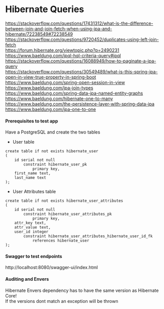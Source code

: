 # Hibernate Queries 
https://stackoverflow.com/questions/17431312/what-is-the-difference-between-join-and-join-fetch-when-using-jpa-and-hibernate/72238549#72238549  
https://stackoverflow.com/questions/9720452/duplicates-using-left-join-fetch   
https://forum.hibernate.org/viewtopic.php?p=2490231  
https://www.baeldung.com/jpql-hql-criteria-query#jpql  
https://stackoverflow.com/questions/16088949/how-to-paginate-a-jpa-query  
https://stackoverflow.com/questions/30549489/what-is-this-spring-jpa-open-in-view-true-property-in-spring-boot  
https://www.baeldung.com/spring-open-session-in-view  
https://www.baeldung.com/jpa-join-types  
https://www.baeldung.com/spring-data-jpa-named-entity-graphs  
https://www.baeldung.com/hibernate-one-to-many  
https://www.baeldung.com/the-persistence-layer-with-spring-data-jpa  
https://www.baeldung.com/jpa-one-to-one

#### Prerequisites to test app
Have a PostgreSQL and create the two tables  
- User table
```
create table if not exists hibernate_user
(
	id serial not null
		constraint hibernate_user_pk
			primary key,
	first_name text,
	last_name text
);

```
- User Attributes table
```
create table if not exists hibernate_user_attributes
(
	id serial not null
		constraint hibernate_user_attributes_pk
			primary key,
	attr_key text,
	attr_value text,
	user_id integer
		constraint hibernate_user_attributes_hibernate_user_id_fk
			references hibernate_user
);

```
#### Swagger to test endpoints 
http://localhost:8080/swagger-ui/index.html

#### Auditing and Envers
Hibernate Envers dependency has to have the same version as Hibernate Core!   
If the versions dont match an exception will be thrown
